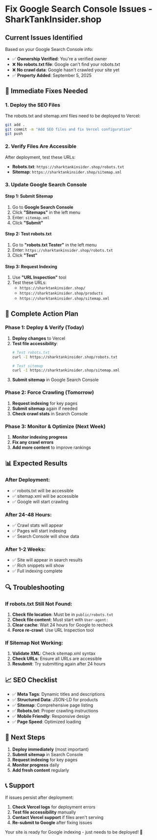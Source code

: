 # Fix Google Search Console Issues - SharkTankInsider.shop

## Current Issues Identified

Based on your Google Search Console info:
- ✅ **Ownership Verified**: You're a verified owner
- ❌ **No robots.txt file**: Google can't find your robots.txt
- ❌ **No crawl data**: Google hasn't crawled your site yet
- ✅ **Property Added**: September 5, 2025

## 🔧 Immediate Fixes Needed

### 1. Deploy the SEO Files
The robots.txt and sitemap.xml files need to be deployed to Vercel:

```bash
git add .
git commit -m "Add SEO files and fix Vercel configuration"
git push
```

### 2. Verify Files Are Accessible
After deployment, test these URLs:
- **Robots.txt**: `https://sharktankinsider.shop/robots.txt`
- **Sitemap**: `https://sharktankinsider.shop/sitemap.xml`

### 3. Update Google Search Console

#### Step 1: Submit Sitemap
1. Go to **Google Search Console**
2. Click **"Sitemaps"** in the left menu
3. Enter: `sitemap.xml`
4. Click **"Submit"**

#### Step 2: Test robots.txt
1. Go to **"robots.txt Tester"** in the left menu
2. Enter: `https://sharktankinsider.shop/robots.txt`
3. Click **"Test"**

#### Step 3: Request Indexing
1. Use **"URL Inspection"** tool
2. Test these URLs:
   - `https://sharktankinsider.shop/`
   - `https://sharktankinsider.shop/products`
   - `https://sharktankinsider.shop/sitemap.xml`

## 🚀 Complete Action Plan

### Phase 1: Deploy & Verify (Today)
1. **Deploy changes** to Vercel
2. **Test file accessibility**:
   ```bash
   # Test robots.txt
   curl -I https://sharktankinsider.shop/robots.txt
   
   # Test sitemap
   curl -I https://sharktankinsider.shop/sitemap.xml
   ```
3. **Submit sitemap** in Google Search Console

### Phase 2: Force Crawling (Tomorrow)
1. **Request indexing** for key pages
2. **Submit sitemap** again if needed
3. **Check crawl stats** in Search Console

### Phase 3: Monitor & Optimize (Next Week)
1. **Monitor indexing progress**
2. **Fix any crawl errors**
3. **Add more content** to improve rankings

## 📊 Expected Results

### After Deployment:
- ✅ robots.txt will be accessible
- ✅ sitemap.xml will be accessible
- ✅ Google will start crawling

### After 24-48 Hours:
- ✅ Crawl stats will appear
- ✅ Pages will start indexing
- ✅ Search Console will show data

### After 1-2 Weeks:
- ✅ Site will appear in search results
- ✅ Rich snippets will show
- ✅ Full indexing complete

## 🔍 Troubleshooting

### If robots.txt Still Not Found:
1. **Check file location**: Must be in `public/robots.txt`
2. **Check file content**: Must start with `User-agent:`
3. **Clear cache**: Wait 24 hours for Google to recheck
4. **Force re-crawl**: Use URL Inspection tool

### If Sitemap Not Working:
1. **Validate XML**: Check sitemap.xml syntax
2. **Check URLs**: Ensure all URLs are accessible
3. **Resubmit**: Try submitting again after 24 hours

## 📈 SEO Checklist

- ✅ **Meta Tags**: Dynamic titles and descriptions
- ✅ **Structured Data**: JSON-LD for products
- ✅ **Sitemap**: Comprehensive page listing
- ✅ **Robots.txt**: Proper crawling instructions
- ✅ **Mobile Friendly**: Responsive design
- ✅ **Page Speed**: Optimized loading

## 🎯 Next Steps

1. **Deploy immediately** (most important)
2. **Submit sitemap** in Search Console
3. **Request indexing** for key pages
4. **Monitor progress** daily
5. **Add fresh content** regularly

## 📞 Support

If issues persist after deployment:
1. **Check Vercel logs** for deployment errors
2. **Test file accessibility** manually
3. **Contact Vercel support** if files aren't serving
4. **Re-submit to Google** after fixing issues

Your site is ready for Google indexing - just needs to be deployed! 🚀
